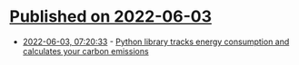 # [Published on 2022-06-03](index.md)

* [2022-06-03, 07:20:33](https://news.ycombinator.com/item?id=31605243) - [Python library tracks energy consumption and calculates your carbon emissions](https://github.com/fvaleye/tracarbon)
